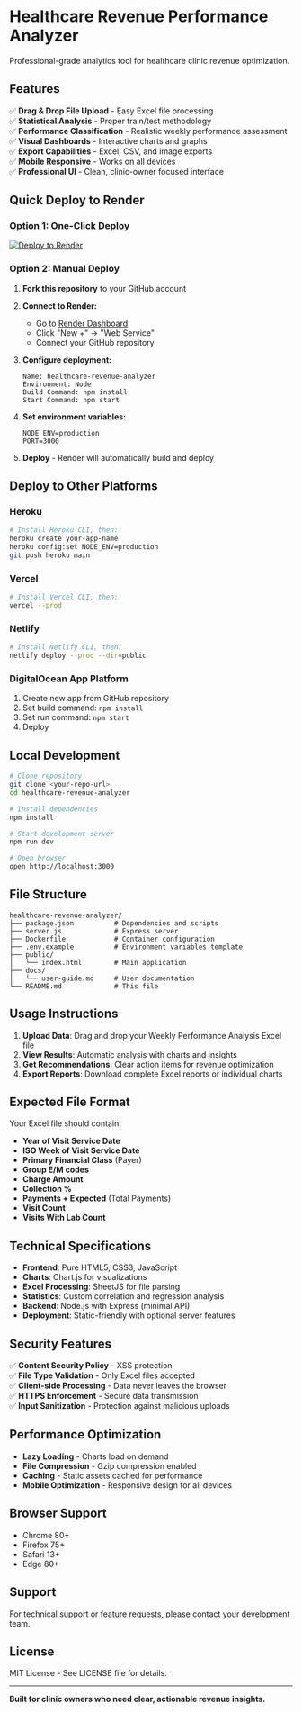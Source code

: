 # Healthcare Revenue Performance Analyzer

Professional-grade analytics tool for healthcare clinic revenue optimization.

## Features

✅ **Drag & Drop File Upload** - Easy Excel file processing  
✅ **Statistical Analysis** - Proper train/test methodology  
✅ **Performance Classification** - Realistic weekly performance assessment  
✅ **Visual Dashboards** - Interactive charts and graphs  
✅ **Export Capabilities** - Excel, CSV, and image exports  
✅ **Mobile Responsive** - Works on all devices  
✅ **Professional UI** - Clean, clinic-owner focused interface  

## Quick Deploy to Render

### Option 1: One-Click Deploy
[![Deploy to Render](https://render.com/images/deploy-to-render-button.svg)](https://render.com/deploy)

### Option 2: Manual Deploy

1. **Fork this repository** to your GitHub account

2. **Connect to Render:**
   - Go to [Render Dashboard](https://dashboard.render.com)
   - Click "New +" → "Web Service"
   - Connect your GitHub repository

3. **Configure deployment:**
   ```
   Name: healthcare-revenue-analyzer
   Environment: Node
   Build Command: npm install
   Start Command: npm start
   ```

4. **Set environment variables:**
   ```
   NODE_ENV=production
   PORT=3000
   ```

5. **Deploy** - Render will automatically build and deploy

## Deploy to Other Platforms

### Heroku
```bash
# Install Heroku CLI, then:
heroku create your-app-name
heroku config:set NODE_ENV=production
git push heroku main
```

### Vercel
```bash
# Install Vercel CLI, then:
vercel --prod
```

### Netlify
```bash
# Install Netlify CLI, then:
netlify deploy --prod --dir=public
```

### DigitalOcean App Platform
1. Create new app from GitHub repository
2. Set build command: `npm install`
3. Set run command: `npm start`
4. Deploy

## Local Development

```bash
# Clone repository
git clone <your-repo-url>
cd healthcare-revenue-analyzer

# Install dependencies
npm install

# Start development server
npm run dev

# Open browser
open http://localhost:3000
```

## File Structure

```
healthcare-revenue-analyzer/
├── package.json          # Dependencies and scripts
├── server.js             # Express server
├── Dockerfile            # Container configuration
├── .env.example          # Environment variables template
├── public/
│   └── index.html        # Main application
├── docs/
│   └── user-guide.md     # User documentation
└── README.md             # This file
```

## Usage Instructions

1. **Upload Data**: Drag and drop your Weekly Performance Analysis Excel file
2. **View Results**: Automatic analysis with charts and insights
3. **Get Recommendations**: Clear action items for revenue optimization
4. **Export Reports**: Download complete Excel reports or individual charts

## Expected File Format

Your Excel file should contain:
- **Year of Visit Service Date**
- **ISO Week of Visit Service Date**  
- **Primary Financial Class** (Payer)
- **Group E/M codes**
- **Charge Amount**
- **Collection %**
- **Payments + Expected** (Total Payments)
- **Visit Count**
- **Visits With Lab Count**

## Technical Specifications

- **Frontend**: Pure HTML5, CSS3, JavaScript
- **Charts**: Chart.js for visualizations
- **Excel Processing**: SheetJS for file parsing
- **Statistics**: Custom correlation and regression analysis
- **Backend**: Node.js with Express (minimal API)
- **Deployment**: Static-friendly with optional server features

## Security Features

✅ **Content Security Policy** - XSS protection  
✅ **File Type Validation** - Only Excel files accepted  
✅ **Client-side Processing** - Data never leaves the browser  
✅ **HTTPS Enforcement** - Secure data transmission  
✅ **Input Sanitization** - Protection against malicious uploads  

## Performance Optimization

- **Lazy Loading** - Charts load on demand
- **File Compression** - Gzip compression enabled
- **Caching** - Static assets cached for performance
- **Mobile Optimization** - Responsive design for all devices

## Browser Support

- Chrome 80+
- Firefox 75+
- Safari 13+
- Edge 80+

## Support

For technical support or feature requests, please contact your development team.

## License

MIT License - See LICENSE file for details.

---

**Built for clinic owners who need clear, actionable revenue insights.**
